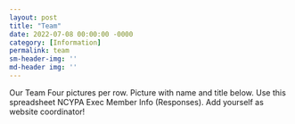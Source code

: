 ```yaml
---
layout: post
title: "Team"
date: 2022-07-08 00:00:00 -0000
category: [Information]
permalink: team
sm-header-img: ''
md-header img: ''
---
```


Our Team
Four pictures per row. Picture with name and title below. Use this spreadsheet NCYPA Exec Member Info (Responses). Add yourself as website coordinator!